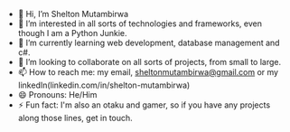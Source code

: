 - 👋 Hi, I’m Shelton Mutambirwa
- 👀 I’m interested in all sorts of technologies and frameworks, even though I am a Python Junkie.
- 🌱 I’m currently learning web development, database management and c#.
- 💞️ I’m looking to collaborate on all sorts of projects, from small to large.
- 📫 How to reach me: my email, sheltonmutambirwa@gmail.com or my linkedIn(linkedin.com/in/shelton-mutambirwa)
- 😄 Pronouns: He/Him
- ⚡ Fun fact: I'm also an otaku and gamer, so if you have any projects along those lines, get in touch.

<!---
Shelton03/Shelton03 is a ✨ special ✨ repository because its `README.md` (this file) appears on your GitHub profile.
You can click the Preview link to take a look at your changes.
--->
